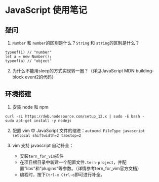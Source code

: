 # JavaScript 使用笔记

## 疑问

1. `Number` 和 `number`的区别是什么？`String` 和 `string`的区别是什么？
```
typeof(1) // "number"
let a = new Number();
typeof(a) // "object"
```

2. 为什么不能用sleep的方式实现转一圈？（详见JavaScript MDN building-block event2的代码）

## 环境搭建

1. 安装 node 和 npm
```
curl -sL https://deb.nodesource.com/setup_12.x | sudo -E bash -
sudo apt-get install -y nodejs
```

2. 配置 vim 中 JavaScript 文件的缩进：`autocmd FileType javascript setlocal shiftwidth=2 tabstop=2`

3. vim 支持 javascript 自动补全：
    - 安装`tern_for_vim`插件
    - 在项目根目录中新建一个配置文件`.tern-project`，并配置"libs"和"plugins"等参数。（详情参考tern_for_vim官方文档）
    - 编程时，按下`Ctrl-x Ctrl-o`即可进行补全。
